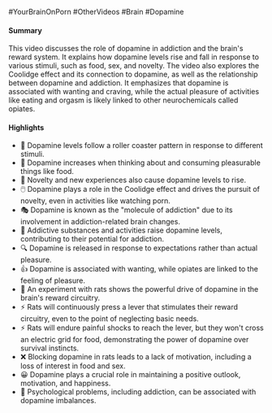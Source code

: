 #YourBrainOnPorn
#OtherVideos #Brain #Dopamine 

#### Summary
This video discusses the role of dopamine in addiction and the brain's reward system. It explains how dopamine levels rise and fall in response to various stimuli, such as food, sex, and novelty. The video also explores the Coolidge effect and its connection to dopamine, as well as the relationship between dopamine and addiction. It emphasizes that dopamine is associated with wanting and craving, while the actual pleasure of activities like eating and orgasm is likely linked to other neurochemicals called opiates.

#### Highlights
- 🎢 Dopamine levels follow a roller coaster pattern in response to different stimuli.
- 🍔 Dopamine increases when thinking about and consuming pleasurable things like food.
- 🎉 Novelty and new experiences also cause dopamine levels to rise.
- 🖱️ Dopamine plays a role in the Coolidge effect and drives the pursuit of novelty, even in activities like watching porn.
- 🎭 Dopamine is known as the "molecule of addiction" due to its involvement in addiction-related brain changes.
- 🚬 Addictive substances and activities raise dopamine levels, contributing to their potential for addiction.
- 🔍 Dopamine is released in response to expectations rather than actual pleasure.
- 👍 Dopamine is associated with wanting, while opiates are linked to the feeling of pleasure.
- 🐀 An experiment with rats shows the powerful drive of dopamine in the brain's reward circuitry.
- ⚡️ Rats will continuously press a lever that stimulates their reward circuitry, even to the point of neglecting basic needs.
- ⚡️ Rats will endure painful shocks to reach the lever, but they won't cross an electric grid for food, demonstrating the power of dopamine over survival instincts.
- ❌ Blocking dopamine in rats leads to a lack of motivation, including a loss of interest in food and sex.
- 😀 Dopamine plays a crucial role in maintaining a positive outlook, motivation, and happiness.
- 🧠 Psychological problems, including addiction, can be associated with dopamine imbalances.




